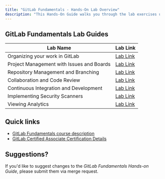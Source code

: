 ```yaml
---
title: "GitLab Fundamentals - Hands-On Lab Overview"
description: "This Hands-On Guide walks you through the lab exercises used in the GitLab Fundamentals course."
---
```


## GitLab Fundamentals Lab Guides

| Lab Name |  Lab Link |
|-----------|------------|
| Organizing your work in GitLab |  [Lab Link](/handbook/customer-success/professional-services-engineering/education-services/ilt-labs/gitlabfundamentalshandsonlab1/) |
| Project Management with Issues and Boards | [Lab Link](/handbook/customer-success/professional-services-engineering/education-services/ilt-labs/gitlabfundamentalshandsonlab2/) |
| Repository Management and Branching | [Lab Link](/handbook/customer-success/professional-services-engineering/education-services/ilt-labs/gitlabfundamentalshandsonlab3/) |
| Collaboration and Code Review | [Lab Link](/handbook/customer-success/professional-services-engineering/education-services/ilt-labs/gitlabfundamentalshandsonlab4/) |
| Continuous Integration and Development | [Lab Link](/handbook/customer-success/professional-services-engineering/education-services/ilt-labs/gitlabfundamentalshandsonlab5/) |
| Implementing Security Scanners | [Lab Link](/handbook/customer-success/professional-services-engineering/education-services/ilt-labs/gitlabfundamentalshandsonlab6/) |
| Viewing Analytics | [Lab Link](/handbook/customer-success/professional-services-engineering/education-services/ilt-labs/gitlabfundamentalshandsonlab7/) |

## Quick links

* [GitLab Fundamentals course description](https://university.gitlab.com/pages/gitlab-fundamentals-training)
* [GitLab Certified Associate Certification Details](https://university.gitlab.com/pages/certifications/)

## Suggestions?

If you'd like to suggest changes to the *GitLab Fundamentals Hands-on Guide*, please submit them via merge request.

